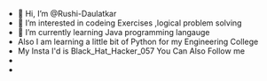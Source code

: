 - 👋 Hi, I’m @Rushi-Daulatkar
- 👀 I’m interested in codeing Exercises ,logical problem solving 
- 🌱 I’m currently learning Java programming langauge
- Also I am learning a little bit of Python for my Engineering College
- My Insta I'd is Black_Hat_Hacker_057 You Can Also Follow me
- 
- 

<!---
Rushi-Daulatkar/Rushi-Daulatkar is a ✨ special ✨ repository because its `README.md` (this file) appears on your GitHub profile.
You can click the Preview link to take a look at your changes.
--->

